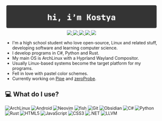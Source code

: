 <div align="center">
    <img src="banner.png">
</div>

<div class="badges" align="center">
    <a href="https://fedi.debilosempire.org/@kostya_zer0">
        <img src="https://img.shields.io/badge/-Misskey-282828?style=for-the-badge&logo=bookstack&logoColor=white">
    </a>
    <a href="https://matrix.to/#/@kostya_zer0:debilosempire.org">
        <img src="https://img.shields.io/badge/-Matrix-282828?style=for-the-badge&logo=matrix">
    </a>
    <a href="https://gitlab.com/kostya-zero">
        <img src="https://img.shields.io/badge/-GitLab-282828?style=for-the-badge&logo=gitlab&logoColor=white">
    </a>
    <a href="https://github.com/kostya-zero">
        <img src="https://img.shields.io/badge/-GitHub-282828?style=for-the-badge&logo=github&logoColor=white">
    </a>
    <a href="https://t.me/@kostya_zer0">
        <img src="https://img.shields.io/badge/-Telegram-282828?style=for-the-badge&logo=telegram&logoColor=white">
    </a>
</div>

- I'm a high school student who love open-source, Linux and related stuff, developing software and learning computer science.
- I develop programs in C#, Python and Rust.
- My main OS is ArchLinux with a Hyprland Wayland Compositor.
- Usually Linux-based systems become the target platform for my programs.
- Fell in love with pastel color schemes.
- Currently working on [Pipe](https://github.com/kostya-zero/pipe) and [zeroProbe](https://github.com/kostya-zero/zeroProbe).

## :computer: What do I use?

![ArchLinux](https://img.shields.io/badge/-Arch%20Linux-282828?style=for-the-badge&logo=archlinux&logoColor=white)
![Android](https://img.shields.io/badge/-Android-282828?style=for-the-badge&logo=android&logoColor=white)
![Neovim](https://img.shields.io/badge/-Neovim-282828?style=for-the-badge&logo=neovim&logoColor=white)
![fish](https://img.shields.io/badge/-fish-282828?style=for-the-badge&logo=gnubash&logoColor=white)
![Git](https://img.shields.io/badge/-Git-282828?style=for-the-badge&logo=git&logoColor=white)
![Obsidian](https://img.shields.io/badge/-Obsidian-282828?style=for-the-badge&logo=obsidian&logoColor=white)
![C#](https://img.shields.io/badge/-C%23-282828?style=for-the-badge&logo=csharp&logoColor=white)
![Python](https://img.shields.io/badge/-Python-282828?style=for-the-badge&logo=python&logoColor=white)
![Rust](https://img.shields.io/badge/-Rust-282828?style=for-the-badge&logo=rust&logoColor=white)
![HTML5](https://img.shields.io/badge/-HTML5-282828?style=for-the-badge&logo=html5&logoColor=white)
![JavaScript](https://img.shields.io/badge/-JavaScript-282828?style=for-the-badge&logo=javascript&logoColor=white)
![CSS3](https://img.shields.io/badge/-CSS3-282828?style=for-the-badge&logo=css3&logoColor=white)
![.NET](https://img.shields.io/badge/-.NET-282828?style=for-the-badge&logo=.net&logoColor=white)
![LLVM](https://img.shields.io/badge/-LLVM%20%2F%20LLD-282828?style=for-the-badge&logo=llvm&logoColor=white)
